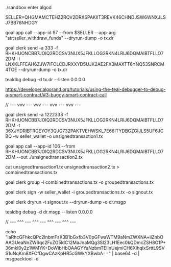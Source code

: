 ./sandbox enter algod

SELLER=QHGMAMCTEHZ2RQV2DRXSPAKIIT3REVK46CHNDJSW6WNXJLSJ7BB76NHDGY

goal app call --app-id 97 --from $SELLER --app-arg "str:seller_withdraw_funds" --dryrun-dump -o tx.dr

goal clerk send -a 333 -f RHKHUONCBB7JOIQ2RDCSV3NUX5JFKLLOG2RKN4LRIJ6DQMAIBTFLLO72DM -t LNXKLFFEAH6ZJW7IFOLCDJRXXYD5UJK2AE2FX3MAXTT6YNQ53SNRCM4TOE --dryrun-dump -o tx.dr

tealdbg debug -d tx.dr --listen 0.0.0.0

https://developer.algorand.org/tutorials/using-the-teal-debugger-to-debug-a-smart-contract/#3-buggy-smart-contract-call

// --- vvv --- vvv --- vvv --- vvv ---

goal clerk send -a 1222333 -f RHKHUONCBB7JOIQ2RDCSV3NUX5JFKLLOG2RKN4LRIJ6DQMAIBTFLLO72DM -t 36XJYDRIBTRGEYOY3QJG732PAKTVEHWSKL7E66ITYDBGZGIJLS5UF6JCBQ  -w seller_wallet -o unsignedtransaction1.tx

goal app call --app-id 106 --from RHKHUONCBB7JOIQ2RDCSV3NUX5JFKLLOG2RKN4LRIJ6DQMAIBTFLLO72DM --out ./unsignedtransaction2.tx

cat unsignedtransaction1.tx unsignedtransaction2.tx > combinedtransactions.tx

goal clerk group -i combinedtransactions.tx -o groupedtransactions.tx

goal clerk sign -w seller_wallet -i groupedtransactions.tx -o signout.tx

goal clerk dryrun -t signout.tx --dryrun-dump -o dr.msgp

tealdbg debug -d dr.msgp --listen 0.0.0.0

// --- ^^^ --- ^^^ --- ^^^ --- ^^^ ---

echo "iaRhcGFhkcQPc2lnbmFsX3B1bGxfb3V0pGFwaWTM9aNmZWXNA+iiZnbOAAGUeaNnZW6qc2FuZG5ldC12MaJnaMQg3SI23LH1Eec0kQDmcZSH8O1P+36mkI0y2z1WMYK+DoWibHbOAAGYYaNzbmTEIInUejmiCH6XIhqIxSrttL9SVS1uNqKm8XFCfDgwCAzKpHR5cGWkYXBwbA==" | base64 -d | msgpacktool -d